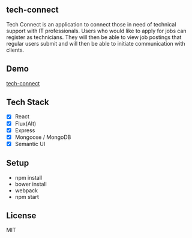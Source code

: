 ## tech-connect

Tech Connect is an application to connect those in need of technical support with IT professionals.
Users who would like to apply for jobs can register as technicians. They will then be able to view job postings that regular users submit and will then be able to initiate communication with clients.

## Demo

[tech-connect](https://node-techconnect.herokuapp.com)

## Tech Stack

- [x] React
- [x] Flux(Alt)
- [x] Express
- [x] Mongoose / MongoDB
- [x] Semantic UI

## Setup

* npm install
* bower install
* webpack
* npm start

## License

MIT
